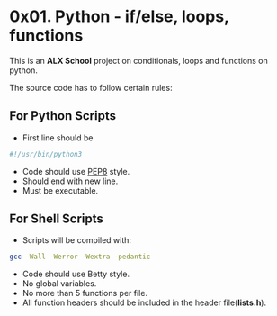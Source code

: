 # 0x01. Python - if/else, loops, functions

This is an **ALX School**  project on conditionals, loops and functions on python.

The source code has to follow certain rules:

## For Python Scripts
 * First line should be
```python
#!/usr/bin/python3
```
 * Code should use [PEP8](https://www.python.org/dev/peps/pep-0008/) style.
 * Should end with new line.
 * Must be executable.

## For Shell Scripts
 * Scripts will be compiled with:
```bash
gcc -Wall -Werror -Wextra -pedantic
```
 * Code should use Betty style.
 * No global variables.
 * No more than 5 functions per file.
 * All function headers should be included in the header file(**lists.h**).
